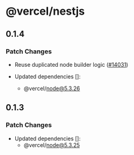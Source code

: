 # @vercel/nestjs

## 0.1.4

### Patch Changes

- Reuse duplicated node builder logic ([#14031](https://github.com/vercel/vercel/pull/14031))

- Updated dependencies []:
  - @vercel/node@5.3.26

## 0.1.3

### Patch Changes

- Updated dependencies []:
  - @vercel/node@5.3.25
